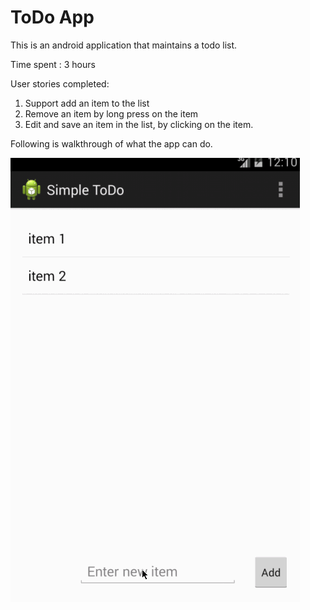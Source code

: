 ToDo App
===========

This is an android application that maintains a todo list. 

Time spent :  3 hours

User stories completed: 

1. Support add an item to the list
2. Remove an item by long press on the item
3. Edit  and save an item in the list, by clicking on the item.

Following is walkthrough of what the app can do.

![](https://github.com/nishabn89/thecodepath/blob/master/ToDoApp/todo_demo.gif)
